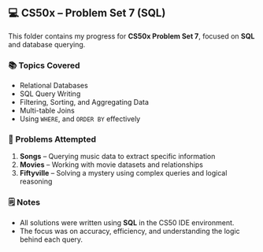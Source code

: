 ## 💻 CS50x – Problem Set 7 (SQL)  

This folder contains my progress for **CS50x Problem Set 7**, focused on **SQL** and database querying.  

### 📚 Topics Covered  
- Relational Databases  
- SQL Query Writing  
- Filtering, Sorting, and Aggregating Data  
- Multi-table Joins  
- Using `WHERE`, and `ORDER BY` effectively  

### 🧩 Problems Attempted  
1. **Songs** – Querying music data to extract specific information  
2. **Movies** – Working with movie datasets and relationships  
3. **Fiftyville** – Solving a mystery using complex queries and logical reasoning  

### 🗒️ Notes  
- All solutions were written using **SQL** in the CS50 IDE environment.  
- The focus was on accuracy, efficiency, and understanding the logic behind each query.  

